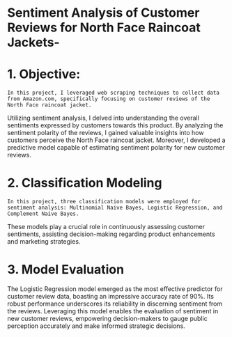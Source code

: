 # Sentiment Analysis of Customer Reviews for North Face Raincoat Jackets-

# 1. Objective:

   
    In this project, I leveraged web scraping techniques to collect data from Amazon.com, specifically focusing on customer reviews of the North Face raincoat jacket.
Utilizing sentiment analysis, I delved into understanding the overall sentiments expressed by customers towards this product. By analyzing the sentiment polarity of the reviews, I gained valuable insights into how customers perceive the North Face raincoat jacket.  Moreover, I developed a predictive model capable of estimating sentiment polarity for new customer reviews. 


# 2. Classification Modeling

   
    In this project, three classification models were employed for sentiment analysis: Multinomial Naive Bayes, Logistic Regression, and Complement Naive Bayes. 
These models play a crucial role in continuously assessing customer sentiments, assisting decision-making regarding product enhancements and marketing strategies.
   
# 3. Model Evaluation


   The Logistic Regression model emerged as the most effective predictor for customer review data, boasting an impressive accuracy rate of 90%. Its robust performance underscores its reliability in discerning sentiment from the reviews. Leveraging this model enables the evaluation of sentiment in new customer reviews, empowering decision-makers to gauge public perception accurately and make informed strategic decisions.
